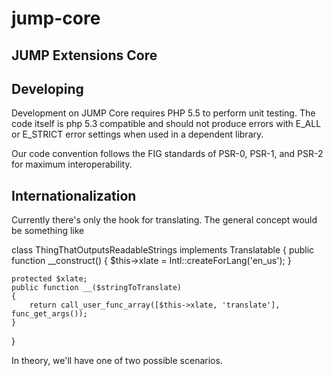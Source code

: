 # jump-core #

## JUMP Extensions Core ##

## Developing ##

Development on JUMP Core requires PHP 5.5 to perform unit testing.  The code itself is php 5.3 compatible and should not produce errors with E_ALL or E_STRICT error settings when used in
a dependent library.

Our code convention follows the FIG standards of PSR-0, PSR-1, and PSR-2 for maximum interoperability.

## Internationalization ##

Currently there's only the hook for translating.  The general concept would be something like

class ThingThatOutputsReadableStrings implements Translatable
{
	public function __construct()
	{
		$this->xlate = Intl::createForLang('en_us');
	}


	protected $xlate;
	public function __($stringToTranslate)
	{
		return call_user_func_array([$this->xlate, 'translate'], func_get_args());
	}
}

In theory, we'll have one of two possible scenarios.


